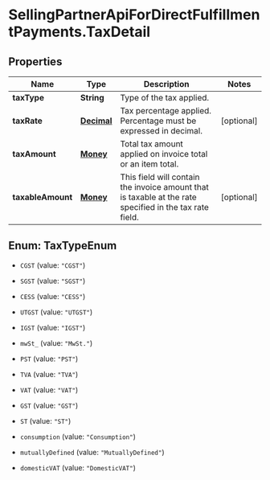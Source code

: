 # SellingPartnerApiForDirectFulfillmentPayments.TaxDetail

## Properties
Name | Type | Description | Notes
------------ | ------------- | ------------- | -------------
**taxType** | **String** | Type of the tax applied. | 
**taxRate** | [**Decimal**](Decimal.md) | Tax percentage applied. Percentage must be expressed in decimal. | [optional] 
**taxAmount** | [**Money**](Money.md) | Total tax amount applied on invoice total or an item total. | 
**taxableAmount** | [**Money**](Money.md) | This field will contain the invoice amount that is taxable at the rate specified in the tax rate field. | [optional] 


<a name="TaxTypeEnum"></a>
## Enum: TaxTypeEnum


* `CGST` (value: `"CGST"`)

* `SGST` (value: `"SGST"`)

* `CESS` (value: `"CESS"`)

* `UTGST` (value: `"UTGST"`)

* `IGST` (value: `"IGST"`)

* `mwSt_` (value: `"MwSt."`)

* `PST` (value: `"PST"`)

* `TVA` (value: `"TVA"`)

* `VAT` (value: `"VAT"`)

* `GST` (value: `"GST"`)

* `ST` (value: `"ST"`)

* `consumption` (value: `"Consumption"`)

* `mutuallyDefined` (value: `"MutuallyDefined"`)

* `domesticVAT` (value: `"DomesticVAT"`)




